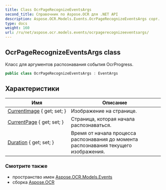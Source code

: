 ```yaml
---
title: Class OcrPageRecognizeEventsArgs
second_title: Справочник по Aspose.OCR для .NET API
description: Aspose.OCR.Models.Events.OcrPageRecognizeEventsArgs сорт. Класс для аргументов распознавания события OcrProgress.
type: docs
weight: 160
url: /ru/net/aspose.ocr.models.events/ocrpagerecognizeeventsargs/
---
```

## OcrPageRecognizeEventsArgs class

Класс для аргументов распознавания события OcrProgress.

```csharp
public class OcrPageRecognizeEventsArgs : EventArgs
```

## Характеристики

| Имя | Описание |
| --- | --- |
| [CurrentImage](../../aspose.ocr.models.events/ocrpagerecognizeeventsargs/currentimage/) { get; set; } | Изображение на странице. |
| [CurrentPage](../../aspose.ocr.models.events/ocrpagerecognizeeventsargs/currentpage/) { get; set; } | Страница, которая начала распознаваться. |
| [Duration](../../aspose.ocr.models.events/ocrpagerecognizeeventsargs/duration/) { get; set; } | Время от начала процесса распознавания до момента распознавания текущего изображения. |

### Смотрите также

* пространство имен [Aspose.OCR.Models.Events](../../aspose.ocr.models.events/)
* сборка [Aspose.OCR](../../)


